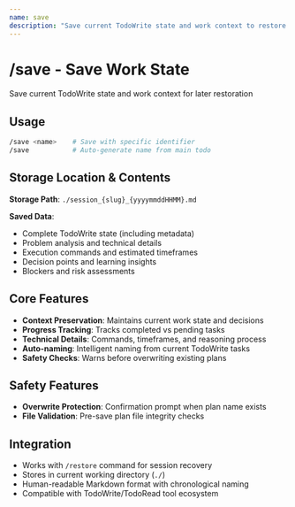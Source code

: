 ```yaml
---
name: save
description: "Save current TodoWrite state and work context to restore later"
---
```


# /save - Save Work State

Save current TodoWrite state and work context for later restoration

## Usage

```bash
/save <name>    # Save with specific identifier
/save           # Auto-generate name from main todo
```

## Storage Location & Contents

**Storage Path**: `./session_{slug}_{yyyymmddHHMM}.md`

**Saved Data**:
- Complete TodoWrite state (including metadata)
- Problem analysis and technical details
- Execution commands and estimated timeframes
- Decision points and learning insights
- Blockers and risk assessments

## Core Features

- **Context Preservation**: Maintains current work state and decisions
- **Progress Tracking**: Tracks completed vs pending tasks
- **Technical Details**: Commands, timeframes, and reasoning process
- **Auto-naming**: Intelligent naming from current TodoWrite tasks
- **Safety Checks**: Warns before overwriting existing plans

## Safety Features

- **Overwrite Protection**: Confirmation prompt when plan name exists
- **File Validation**: Pre-save plan file integrity checks

## Integration

- Works with `/restore` command for session recovery
- Stores in current working directory (`./`)
- Human-readable Markdown format with chronological naming
- Compatible with TodoWrite/TodoRead tool ecosystem

